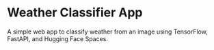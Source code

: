 # Weather Classifier App

A simple web app to classify weather from an image using TensorFlow, FastAPI, and Hugging Face Spaces.
